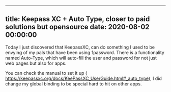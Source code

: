 
---
title: Keepass XC + Auto Type, closer to paid solutions but opensource
date: 2020-08-02 00:00:00
---


Today I just discovered that KeepassXC, can do something I used to be envying of my pals that have been using 1password. There is a functionality named Auto-Type, which will auto-fill the user and password for not just web pages but also for apps.


You can check the manual to set it up ( https://keepassxc.org/docs/KeePassXC_UserGuide.html#_auto_type), I did change my global binding to be special hard to hit on other apps.